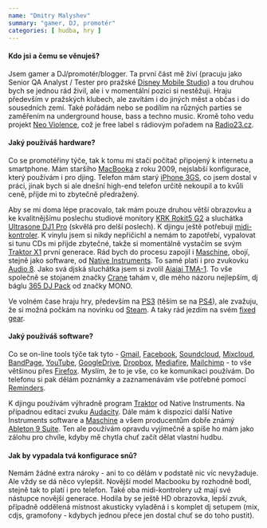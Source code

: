 ```yaml
---
name: "Dmitry Malyshev"
summary: "gamer, DJ, promotér"
categories: [ hudba, hry ]
---
```


#### Kdo jsi a čemu se věnuješ?

Jsem gamer a DJ/promotér/blogger. Ta první část mě živí (pracuju jako Senior QA Analyst / Tester pro pražské [Disney Mobile Studio](http://www.disney.in/mobile/)) a tou druhou bych se jednou rád živil, ale i v momentální pozici si nestěžuji. Hraju především v pražských klubech, ale zavítám i do jiných měst a občas i do sousedních zemí. Také pořádám nebo se podílím na různých parties se zaměřením na underground house, bass a techno music. Kromě toho vedu projekt [Neo Violence](https://www.facebook.com/neo.violence), což je free label s rádiovým pořadem na [Radio23.cz](http://radio23.cz/).

#### Jaký používáš hardware?
Co se promotéřiny týče, tak k tomu mi stačí počítač připojený k internetu a smartphone. Mám staršího [MacBooka](http://www.apple.com/cz/macbook/) z roku 2009, nejslabší konfigurace, který používám i pro djing. Telefon mám starý [iPhone 3GS](http://en.wikipedia.org/wiki/IPhone_3GS), co jsem dostal v práci, jinak bych si ale dnešní high-end telefon určitě nekoupil a to kvůli ceně, příjde mi to zbytečně předražený.

Aby se mi doma lépe pracovalo, tak mám pouze druhou větší obrazovku a ke kvalitnějšímu poslechu studiové monitory [KRK Rokit5 G2](http://www.amazon.com/KRK-RP5G2-Powered-Monitor-Speaker/dp/B001A6G6CY) a sluchátka [Ultrasone DJ1 Pro](http://www.ultrasone-headphones.com/en/products/dj/dj-1-pro) (skvělá pro delší poslech). K djingu ještě potřebuji [midi-kontroler](http://en.wikipedia.org/wiki/MIDI_controller). K vinylu jsem si nikdy nepřičichl a nemám to zapotřebí, vypalovat si tunu CDs mi příjde zbytečné, takže si momentálně vystačím se svým [Traktor X1](http://www.native-instruments.com/en/products/traktor/dj-controllers/traktor-kontrol-x1/) první generace. Rád bych do procesu zapojil i [Maschine](http://www.native-instruments.com/en/products/maschine/production-systems/maschine/), obojí, stejně jako software, od [Native Instruments](http://www.native-instruments.com/). To samé platí i pro zvukovku [Audio 8](http://www.native-instruments.com/en/products/dj/traktor-scratch-pro/features/hardware/audio-8-dj/). Jako svá djská sluchátka jsem si zvolil [Aiaiai TMA-1](http://www.aiaiai.dk/store/headphones/tma-1). To vše společně se stojanem značky [Crane](http://www.cranehardware.com/index.php?cPath=23) tahám v, dle mého názoru nejlepším, dj báglu [365 DJ Pack](http://www.monocreators.com/mono-efx-dj.asp) od značky MONO.

Ve volném čase hraju hry, především na [PS3](http://cz.playstation.com/ps3/) (těším se na [PS4](http://cz.playstation.com/ps4/)), ale zvažuju, že si možná počkám na novinku od [Steam](http://store.steampowered.com/livingroom/SteamMachines/). A taky rád jezdím na svém [fixed gear](http://en.wikipedia.org/wiki/Fixed-gear_bicycle).

#### Jaký používáš software?

Co se on-line tools týče tak tyto - [Gmail](http://mail.google.com), [Facebook](http://facebook.com), [Soundcloud](http://soundcloud.com), [Mixcloud](http://mixcloud.com), [BandPage](http://bandpage.com), [YouTube](http://youtube.com), [GoogleDrive](http://drive.google.com), [Dropbox](http://dropbox.com), [Mediafire](http://mediafire.com), [Mailchimp](http://mailchimp.com/) - to vše většinou přes [Firefox](http://firefox.mozilla.cz/). Myslím, že to je vše, co ke komunikaci používám. Do telefonu si pak dělám poznámky a zaznamenávám vše potřebné pomocí [Reminders](http://support.apple.com/kb/HT4970).

K djingu používám výhradně program [Traktor](http://www.native-instruments.com/en/traktor/) od Native Instruments. Na případnou editaci zvuku [Audacity](http://audacity.sourceforge.net/). Dále mám k dispozici další Native Instruments software a [Maschine](http://www.native-instruments.com/en/products/maschine/production-systems/maschine/) a všem producentům dobře známý [Ableton 9 Suite](https://www.ableton.com/en/live/new-in-9/). Ten ale používám opravdu vyjímečně a spíše ho mám jako zálohu pro chvíle, kdyby mě chytla chuť začít dělat vlastní hudbu.

#### Jak by vypadala tvá konfigurace snů?

Nemám žádné extra nároky - ani to co dělám v podstatě nic víc nevyžaduje. Ale vždy se dá něco vylepšit. Novější model Macbooku by rozhodně bodl, stejně tak to platí i pro telefon. Také oba midi-kontrolery už mají své nástupce novější generace. Hodila by se ještě HD obrazovka, lepší zvuk, případně oddělená místnost akusticky vyladěná i s komplet dj setupem (mix, cdjs, gramofony - kdybych jednou přece jen dostal chuť se do toho pustit).


